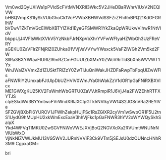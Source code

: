 Vm0wd2QyUXlWa1pPVldScFVtMVNXRll3Wkc5V2JHeDBaRWhrVlUxV2NEQlVW
bHBQVmpKS1IySkVUbGhoCk1VcFVWbXBHWVdSSFZrZFhiRnBPQ21KdGFGRlhW
bVEwV1ZkTmVGcElWbXBTYlZKd1EyeGFSMWR1YkZkaQpWRUkwVlhwR1NtVldV
bkppUjJ4VFlsWktXVkV5YzNkbFJrNXpVbXhrYVFwWFIyaHZWbGh3UzFReVRY
aGEKU0ZaVFlrZFNjRlZ0ZUhka01VVjVaVVYwYWsxck5VaFZiWGh2Vm5kd2FW
SllRa3BXYWtaaFlURlZlRmRZCmFGUUtZbXMxY0ZWcVRrTldSbXh5WVVWT1Yx
WnJWalZVVmxZd1ZUSktTRlZzY0ZwTlJuQnlWakJHZDFaRwpTbFpqUlZwWFls
aFNWRlY2UmxabFJtUlpDbUZHVlV0WmJYaGhWakZzV1dOR1pGaFNiRXBXVlcx
ME1GWXgKU25KV2FsWmhWbGRTU0ZaVVJtRmpiR1J6VjJ4a2FWZEhhRTFXYTJS
clpESkdWd3BYYmtwcFVrWndXRlJXClpGTk5NVlkyVW14S2JGSnVRa2REYlVa
SFZGVjBXbFl6YUROV1JFWlhZekpHUjFSc1RsZGlXR2cyVm1wSwpOR1F5U2tn
S1UydG9hMUpHU2xkWmExcExaV3hhVjFkc1pGaFNWR3hYV2xWYWQySkhSalpX
Ykd4WFVqTlMKU0ZwSGVFNWxVWEJXVjBoQ2NGVXdXa2RVUmtWNUNrNVlUbWxO
VjNkNlZVWlJkMU13VG5WV2JURnNVVlF3Ck9VTm5jSEJsU0dzOUNncHNhR3M9
CgpxaGM=

bri